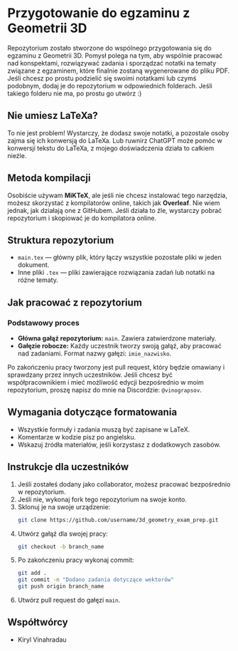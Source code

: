 # Przygotowanie do egzaminu z Geometrii 3D

Repozytorium zostało stworzone do wspólnego przygotowania się do egzaminu z Geometrii 3D. Pomysł polega na tym, aby wspólnie pracować nad konspektami, rozwiązywać zadania i sporządzać notatki na tematy związane z egzaminem, które finalnie zostaną wygenerowane do pliku PDF. Jeśli chcesz po prostu podzielić się swoimi notatkami lub czymś podobnym, dodaj je do repozytorium w odpowiednich folderach. Jeśli takiego folderu nie ma, po prostu go utwórz :)

## Nie umiesz LaTeXa?
To nie jest problem! Wystarczy, że dodasz swoje notatki, a pozostale osoby zajma się ich konwersją do LaTeXa. Lub ruwnirz ChatGPT może pomóc w konwersji tekstu do LaTeXa, z mojego doświadczenia działa to całkiem nieźle.

## Metoda kompilacji

Osobiście używam **MiKTeX**, ale jeśli nie chcesz instalować tego narzędzia, możesz skorzystać z kompilatorów online, takich jak **Overleaf**. Nie wiem jednak, jak działają one z GitHubem. Jeśli działa to źle, wystarczy pobrać repozytorium i skopiować je do kompilatora online.

## Struktura repozytorium

- `main.tex` — główny plik, który łączy wszystkie pozostałe pliki w jeden dokument.
- Inne pliki `.tex` — pliki zawierające rozwiązania zadań lub notatki na różne tematy.

## Jak pracować z repozytorium

### Podstawowy proces

- **Główna gałąź repozytorium:** `main`. Zawiera zatwierdzone materiały.
- **Gałęzie robocze:**
  Każdy uczestnik tworzy swoją gałąź, aby pracować nad zadaniami. Format nazwy gałęzi: `imie_nazwisko`.

Po zakończeniu pracy tworzony jest pull request, który będzie omawiany i sprawdzany przez innych uczestników. Jeśli chcesz być współpracownikiem i mieć możliwość edycji bezpośrednio w moim repozytorium, proszę napisz do mnie na Discordzie: `@vinograpsov`.


## Wymagania dotyczące formatowania

- Wszystkie formuły i zadania muszą być zapisane w LaTeX.
- Komentarze w kodzie pisz po angielsku.
- Wskazuj źródła materiałów, jeśli korzystasz z dodatkowych zasobów.

## Instrukcje dla uczestników

1. Jeśli zostałeś dodany jako collaborator, możesz pracować bezpośrednio w repozytorium.
2. Jeśli nie, wykonaj fork tego repozytorium na swoje konto.
3. Sklonuj je na swoje urządzenie:
   ```bash
   git clone https://github.com/username/3d_geometry_exam_prep.git
   ```
4. Utwórz gałąź dla swojej pracy:
   ```bash
   git checkout -b branch_name
   ```
5. Po zakończeniu pracy wykonaj commit:
   ```bash
   git add .
   git commit -m "Dodano zadania dotyczące wektorów"
   git push origin branch_name
   ```
6. Utwórz pull request do gałęzi `main`.

## Współtwórcy
- Kiryl Vinahradau
